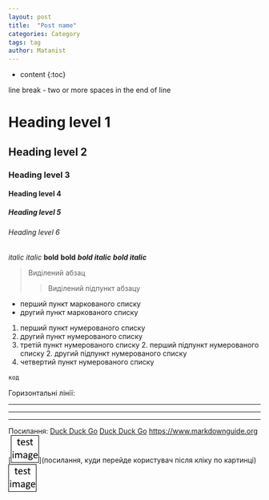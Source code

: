 ```yaml
---
layout: post
title:  "Post name"
categories: Category
tags: tag
author: Matanist
---
```


* content
{:toc}

line break - two or more spaces in the end of line

# Heading level 1
## Heading level 2
### Heading level 3
#### Heading level 4
##### Heading level 5
###### Heading level 6

*italic*
_italic_
**bold**
__bold__
***bold italic***
___bold italic___

>Виділений абзац
>>Виділений підпункт абзацу

- перший пункт маркованого списку
- другий пункт маркованого списку

1. перший пункт нумерованого списку
8. другий пункт нумерованого списку
3. третій пункт нумерованого списку
	2. перший підпункт нумерованого списку
	2. другий підпункт нумерованого списку
2. четвертий пункт нумерованого списку

```c#
код
```

Горизонтальні лінії:
***
---
_________________


Посилання:
[Duck Duck Go](https://duckduckgo.com)
[Duck Duck Go](https://duckduckgo.com "The best search engine for privacy")
<https://www.markdownguide.org>
[![назва](/assets/image.png "напис при наведенні мишкою")](посилання, куди перейде користувач після кліку по картинці)
![назва, яку буде видно](/assets/image.png)


